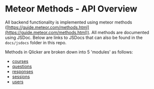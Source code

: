 # Meteor Methods - API Overview

All backend functionality is implemented using meteor methods ([https://guide.meteor.com/methods.html](https://guide.meteor.com/methods.html)). All methods are documented using JSDoc. Below are links to JSDocs that can also be found in the `docs/jsdocs` folder in this repo.

Methods in Qlicker are broken down into 5 'modules' as follows:
 - [courses](https://rawgit.com/etenoch/qlicker/master/docs/jsdocs/module-courses.html)
 - [questions](https://rawgit.com/etenoch/qlicker/master/docs/jsdocs/module-questions.html)
 - [responses](https://rawgit.com/etenoch/qlicker/master/docs/jsdocs/module-responses.html)
 - [sessions](https://rawgit.com/etenoch/qlicker/master/docs/jsdocs/module-sessions.html)
 - [users](https://rawgit.com/etenoch/qlicker/master/docs/jsdocs/module-users.html)
